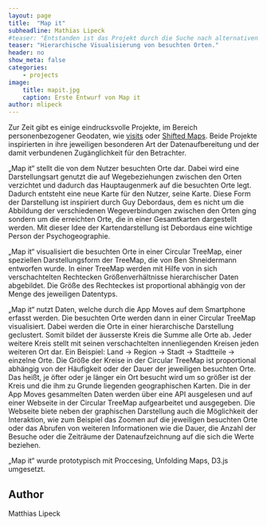 ```yaml
---
layout: page
title:  "Map it"
subheadline: Mathias Lipeck
#teaser: "Entstanden ist das Projekt durch die Suche nach alternativen Darstellungsformen von nutzerbezogenen Daten."
teaser: "Hierarchische Visualisierung von besuchten Orten."
header: no
show_meta: false
categories:
    - projects
image:
    title: mapit.jpg
    caption: Erste Entwurf von Map it
author: mlipeck
---
```


Zur Zeit gibt es einige eindrucksvolle Projekte, im Bereich personenbezogener Geodaten, wie [visits](http://v.isits.in) oder [Shifted Maps](http://shifted-maps.com). Beide Projekte inspirierten in ihre jeweiligen besonderen Art der Datenaufbereitung und der damit verbundenen Zugänglichkeit für den Betrachter.


„Map it“ stellt die von dem Nutzer besuchten Orte dar. Dabei wird eine Darstellungsart genutzt die auf Wegebeziehungen zwischen den Orten verzichtet und dadurch das Hauptaugenmerk auf die besuchten Orte legt. Dadurch entsteht eine neue Karte für den Nutzer, seine Karte. Diese Form der Darstellung ist inspiriert durch Guy Debordaus, dem es nicht um die Abbildung der verschiedenen Wegeverbindungen zwischen den Orten ging sondern um die erreichten Orte, die in einer Gesamtkarten dargestellt werden. Mit dieser Idee der Kartendarstellung ist Debordaus eine wichtige Person der Psychogeographie.

„Map it“ visualisiert die besuchten Orte in einer Circular TreeMap, einer speziellen Darstellungsform der TreeMap, die von Ben Shneidermann entworfen wurde. In einer TreeMap werden mit Hilfe von in sich verschachtelten Rechtecken Größenverhältnisse hierarchischer Daten abgebildet. Die Größe des Rechteckes ist proportional abhängig von der Menge des jeweiligen Datentyps.

„Map it“ nutzt Daten, welche durch die App Moves auf dem Smartphone erfasst werden. Die besuchten Orte werden dann in einer Circular TreeMap visualisiert. Dabei werden die Orte in einer hierarchische Darstellung geclustert. Somit bildet der äusserste Kreis die Summe alle Orte ab. Jeder weitere Kreis stellt mit seinen verschachtelten innenliegenden Kreisen jeden weiteren Ort dar. Ein Beispiel: Land → Region → Stadt → Stadtteile → einzelne Orte. Die Größe der Kreise in der Circular TreeMap ist proportional abhängig von der Häufigkeit oder der Dauer der jeweiligen besuchten Orte. Das heißt, je öfter oder je länger ein Ort besucht wird um so größer ist der Kreis und die ihm zu Grunde liegenden geographischen Karten.
Die in der App Moves gesammelten Daten werden über eine API ausgelesen und auf einer Webseite in der Circular TreeMap aufgearbeitet und ausgegeben. Die Webseite biete neben der graphischen Darstellung auch die Möglichkeit der Interaktion, wie zum Beispiel das Zoomen auf die jeweiligen besuchten Orte oder das Abrufen von weiteren Informationen wie die Dauer, die Anzahl der Besuche oder die Zeiträume der Datenaufzeichnung auf die sich die Werte beziehen.

„Map it“ wurde prototypisch mit Proccesing, Unfolding Maps, D3.js umgesetzt.

## Author
Matthias Lipeck

<!-- ## Visualization Design
*cf. city flows* has three viewing modes, all visualizing trips of rented bikes, but focusing on different levels of spatial and temporal granularity of cycling mobility:

* The citywide view aggregates all trajectories of bike-sharing trips for a given day and animates the trails for trips at a given time.
* In the station view only the bike trips to and from a selected station are shown, allowing the distinction between incoming and outgoing.
* A small-multiple view visualizes spatiotemporal patterns for three selected stations each in an exploded view that separates incoming from outgoing and morning from afternoon/evening trips.

<figure>
  <img src="{{ site.urlimg }}/radialtreeplaces.jpg" />
  <figcaption >Eine Bildbeschreibung</figcaption>
</figure>


## Design Process
In our process of exploring the bike data, and designing the visualizations we created lots of visual experiments. Some of those we share below. -->
